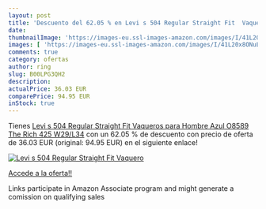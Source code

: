 ```yaml
---
layout: post
title: 'Descuento del 62.05 % en Levi s 504 Regular Straight Fit  Vaquero'
date: 
thumbnailImage: 'https://images-eu.ssl-images-amazon.com/images/I/41L20x8ONuL._SL200_.jpg'
images: [ 'https://images-eu.ssl-images-amazon.com/images/I/41L20x8ONuL._SL200_.jpg' ]
comments: true
category: ofertas
author: ring
slug: B00LPG3QH2
description:
actualPrice: 36.03 EUR
comparePrice: 94.95 EUR
inStock: true
---
```


Tienes [Levi s 504 Regular Straight Fit  Vaqueros para Hombre  Azul  O8589 The Rich 425   W29/L34](https://www.amazon.es/dp/B00LPG3QH2/?tag=tolees-21) con un 62.05 % de descuento con precio de oferta de 36.03 EUR (original: 94.95 EUR) en el siguiente enlace!

[![Levi s 504 Regular Straight Fit  Vaquero](https://images-eu.ssl-images-amazon.com/images/I/41L20x8ONuL._SL200_.jpg)](https://www.amazon.es/dp/B00LPG3QH2/?tag=tolees-21)

[Accede a la oferta!!](https://www.amazon.es/dp/B00LPG3QH2/?tag=tolees-21)

Links participate in Amazon Associate program and might generate a comission on qualifying sales


